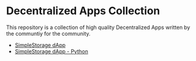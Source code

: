 # Decentralized Apps Collection

This repository is a collection of high quality Decentralized Apps written by the communtiy for the community.

- [SimpleStorage dApp](https://github.com/charmingdata/dApp-simple-storage/tree/main)
- [SimpleStorage dApp - Python](https://github.com/charmingdata/dApp-simple-storage-Python/tree/main)
